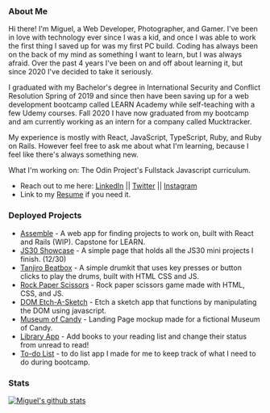 ### About Me
Hi there! I'm Miguel, a Web Developer, Photographer, and Gamer. I've been in love with technology ever since I was a kid, and once I was able to work the first thing I saved up for was my first PC build. Coding has always been on the back of my mind as something I want to learn, but I was always afraid. Over the past 4 years I've been on and off about learning it, but since 2020 I've decided to take it seriously. 

I graduated with my Bachelor's degree in International Security and Conflict Resolution Spring of 2019 and since then have been saving up for a web development bootcamp called LEARN Academy while self-teaching with a few Udemy courses. Fall 2020 I have now graduated from my bootcamp and am currently working as an intern for a company called Mucktracker. 

My experience is mostly with React, JavaScript, TypeScript, Ruby, and Ruby on Rails. However feel free to ask me about what I'm learning, because I feel like there's always something new. 

What I'm working on: The Odin Project's Fullstack Javascript curriculum.

- Reach out to me here: [LinkedIn](https://www.linkedin.com/in/reynaldo-miguel-palo/) || [Twitter](https://twitter.com/MigsDev) || [Instagram](https://www.instagram.com/miguel.analog/)
- Link to my [Resume](https://www.canva.com/design/DAEEnUh24w8/XFscjbRunVpc14gClbMqvA/view?utm_content=DAEEnUh24w8&utm_campaign=designshare&utm_medium=link&utm_source=sharebutton) if you need it.

### Deployed Projects
- [Assemble](https://gentle-ridge-89788.herokuapp.com/) - A web app for finding projects to work on, built with React and Rails (WIP). Capstone for LEARN.
- [JS30 Showcase](https://rmdpalojs30.netlify.app/) - A simple page that holds all the JS30 mini projects I finish. (12/30)
- [Tanjiro Beatbox](https://tanjirobeatbox.netlify.app/) - A simple drumkit that uses key presses or button clicks to play the drums, built with HTML CSS and JS.
- [Rock Paper Scissors](https://rmdpalo.github.io/rock-paper-scissors/) - Rock paper scissors game made with HTML, CSS, and JS.
- [DOM Etch-A-Sketch](https://rmdpalo.github.io/etch-a-sketch/) - Etch a sketch app that functions by manipulating the DOM using javascript.
- [Museum of Candy](https://rmdpalomoc.netlify.app/) - Landing Page mockup made for a fictional Museum of Candy.
- [Library App](https://rmdpalo.github.io/library-app/) - Add books to your reading list and change their status from unread to read!
- [To-do List](https://rmdpalotodo.netlify.app/) - to do list app I made for me to keep track of what I need to do during bootcamp.

### Stats
[![Miguel's github stats](https://github-readme-stats.vercel.app/api?username=rmdpalo&count_private=true)](https://github.com/anuraghazra/github-readme-stats)
<!--
**rmdpalo/rmdpalo** is a ✨ _special_ ✨ repository because its `README.md` (this file) appears on your GitHub profile.

Here are some ideas to get you started:
- 🔭 I’m currently working on ...
- 🌱 I’m currently learning ...
- 👯 I’m looking to collaborate on ...
- 🤔 I’m looking for help with ...
- 💬 Ask me about ...
- 📫 How to reach me: ...
- 😄 Pronouns: ...
- ⚡ Fun fact: ...
-->
